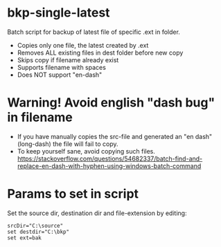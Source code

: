 # bkp-single-latest
Batch script for backup of latest file of specific .ext in folder. 

* Copies only one file, the latest created by .ext
* Removes ALL existing files in dest folder before new copy
* Skips copy if filename already exist
* Supports filename with spaces
* Does NOT support "en-dash"

# Warning! Avoid english "dash bug" in filename
* If you have manually copies the src-file and generated an "en dash" (long-dash) the file will fail to copy.
* To keep yourself sane, avoid copying such files.
https://stackoverflow.com/questions/54682337/batch-find-and-replace-en-dash-with-hyphen-using-windows-batch-command

# Params to set in script
Set the source dir, destination dir and file-extension by editing:
```
srcDir="C:\source"
set destdir="C:\bkp"
set ext=bak
```
